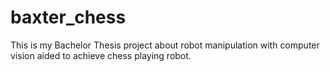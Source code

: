 # baxter_chess
This is my Bachelor Thesis project about robot manipulation with computer vision aided to achieve chess playing robot.
